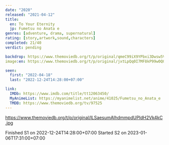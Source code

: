 ```yaml
---
date: "2020"
released: "2021-04-12"
title:
  en: To Your Eternity
  jp: Fumetsu no Anata e
genres: [adventure, drama, supernatural]
rating: [story,artwork,sound,characters]
completed: 21/40
verdict: pending

backdrop: https://www.themoviedb.org/t/p/original/qmeC99iX9YPbxi3Dwsw5VvxIbCC.jpg
image:en: https://www.themoviedb.org/t/p/original/jxtLpQq0I7MF8kP99w0Q0K39UpG.jpg

seen:
  first: "2022-04-18"
  last: "2022-12-24T14:28:00+07:00"

link:
  IMDb: https://www.imdb.com/title/tt12063450/
  MyAnimeList: https://myanimelist.net/anime/41025/Fumetsu_no_Anata_e
  TMDB: https://www.themoviedb.org/tv/97525
---
```


<https://www.themoviedb.org/t/p/original/lLSaesumAlhdmmpdUPldH2Vk4kC.jpg>

Finished S1 on 2022-12-24T14:28:00+07:00
Started S2 on 2023-01-06T17:31:00+07:00
